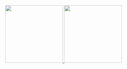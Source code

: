 <div align="center">
  <a href="https://github.com/eduardorizzo1">
  <img height="180em" src="https://github-readme-stats.vercel.app/api?username=eduardorizzo1&show_icons=true&theme=tokyonight&include_all_commits=true&count_private=true"/>
  <img height="180em" src="https://github-readme-stats.vercel.app/api/top-langs/?username=eduardorizzo1&layout=compact&langs_count=7&theme=tokyonight"/>
</div>
